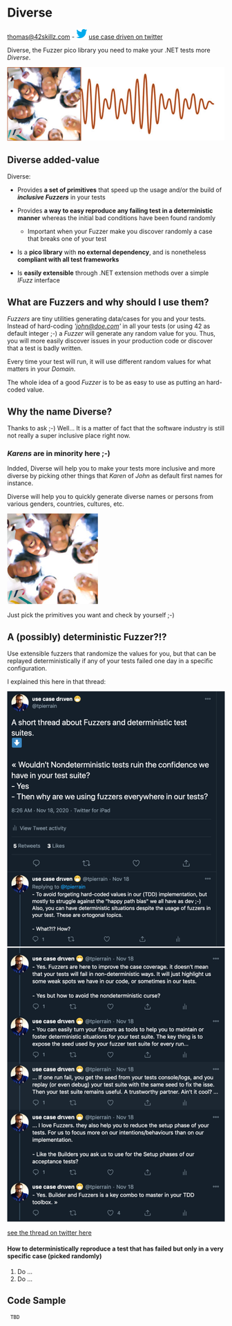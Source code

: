 # Diverse

thomas@42skillz.com - ![twitter icon](https://github.com/42skillz/Diverse/blob/main/Images/Twitter_icon.gif?raw=true) [use case driven on twitter](https://twitter.com/tpierrain)

Diverse, the Fuzzer pico library you need to make your .NET tests more *Diverse*.

![twitter screen](https://github.com/42skillz/Diverse/blob/main/Diverse-icon-wave.jpg?raw=true)

## Diverse added-value

Diverse:

 - Provides __a set of primitives__ that speed up the usage and/or the build of __*inclusive Fuzzers*__ in your tests
	
 - Provides __a way to easy reproduce any failing test in a deterministic manner__ whereas the initial bad conditions have been found randomly

	- Important when your Fuzzer make you discover randomly a case that breaks one of your test
 
 - Is a __pico library__ with __no external dependency__, and is nonetheless __compliant with all test frameworks__

 - Is __easily extensible__ through .NET extension methods over a simple *IFuzz* interface


## What are Fuzzers and why should I use them?

*Fuzzers* are tiny utilities generating data/cases for you and your tests.
Instead of hard-coding *'john@doe.com'* in all your tests (or using 42 as default integer ;-)
a *Fuzzer* will generate any random value for you. Thus, you will more easily discover
issues in your production code or discover that a test is badly written.

Every time your test will run, it will use different random values for what matters in your *Domain*.

The whole idea of a good *Fuzzer* is to be as easy to use as putting an hard-coded value.


## Why the name Diverse?

Thanks to ask ;-) Well... It is a matter of fact that the software industry is still not really a super inclusive place right now.

### *Karens* are in minority here ;-)
Indded, Diverse will help you to make your tests more inclusive and more diverse by picking other things that *Karen* of *John* as default first names for instance.

Diverse will help you to quickly generate diverse names or persons from various genders, countries, cultures, etc.

![twitter screen](https://github.com/42skillz/Diverse/blob/main/Diverse-icon-small.jpg?raw=true)

Just pick the primitives you want and check by yourself ;-)


## A (possibly) deterministic Fuzzer?!?

Use extensible fuzzers that randomize the values for you, but that can be replayed deterministically if any of your tests failed one day in a specific configuration. 

I explained this here in that thread: 

![twitter screen](https://github.com/42skillz/Diverse/blob/main/Images/DiverseThread1-550.png?raw=true)
![twitter screen](https://github.com/42skillz/Diverse/blob/main/Images/DiverseThread2-550.png?raw=true)

[see the thread on twitter here](https://twitter.com/tpierrain/status/1328962675074850819)

#### How to deterministically reproduce a test that has failed but only in a very specific case (picked randomly)

 1. Do ...
 1. Do ...


## Code Sample


     TBD







